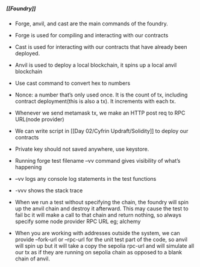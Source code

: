 ##### [[Foundry]]

- Forge, anvil, and cast are the main commands of the foundry.
    
- Forge is used for compiling and interacting with our contracts
    
- Cast is used for interacting with our contracts that have already been deployed.
    
- Anvil is used to deploy a local blockchain, it spins up a local anvil blockchain 
    
- Use cast command to convert hex to numbers
    
- Nonce: a number that’s only used once. It is the count of tx, including contract deployment(this is also a tx). It increments with each tx.
    
- Whenever we send metamask tx, we make an HTTP post req to RPC URL(node provider)
    
- We can write script in [[Day 02/Cyfrin Updraft/Solidity]] to deploy our contracts
    
- Private key should not saved anywhere, use keystore.
    
- Running forge test filename –vv command gives visibility of what’s happening
    
- –vv logs any console log statements in the test functions
    
- -vvv shows the stack trace
    
- When we run a test without specifying the chain, the foundry will spin up the anvil chain and destroy it afterward. This may cause the test to fail bc it will make a call to that chain and return nothing, so always specify some node provider RPC URL eg; alchemy
    
- When you are working with addresses outside the system, we can provide –fork-url or –rpc-url for the unit test part of the code, so anvil will spin up but it will take a copy the sepolia rpc-url and will simulate all our tx as if they are running on sepolia chain as opposed to a blank chain of anvil.
    
